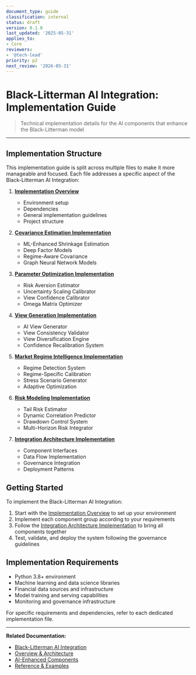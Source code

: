 ```yaml
---
document_type: guide
classification: internal
status: draft
version: 0.1.0
last_updated: '2025-05-31'
applies_to:
- Core
reviewers:
- '@tech-lead'
priority: p2
next_review: '2026-05-31'
---
```


# Black-Litterman AI Integration: Implementation Guide

> Technical implementation details for the AI components that enhance the Black-Litterman model

---

## Implementation Structure

This implementation guide is split across multiple files to make it more manageable and focused. Each file addresses a specific aspect of the Black-Litterman AI Integration:

1. **[Implementation Overview](./implementation/bl-ai-implementation-overview.md)**
   - Environment setup
   - Dependencies
   - General implementation guidelines
   - Project structure

2. **[Covariance Estimation Implementation](./implementation/bl-ai-implementation-covariance.md)**
   - ML-Enhanced Shrinkage Estimation
   - Deep Factor Models
   - Regime-Aware Covariance
   - Graph Neural Network Models

3. **[Parameter Optimization Implementation](./implementation/bl-ai-implementation-parameters.md)**
   - Risk Aversion Estimator
   - Uncertainty Scaling Calibrator
   - View Confidence Calibrator
   - Omega Matrix Optimizer

4. **[View Generation Implementation](./implementation/bl-ai-implementation-views.md)**
   - AI View Generator
   - View Consistency Validator
   - View Diversification Engine
   - Confidence Recalibration System

5. **[Market Regime Intelligence Implementation](./implementation/bl-ai-implementation-regimes.md)**
   - Regime Detection System
   - Regime-Specific Calibration
   - Stress Scenario Generator
   - Adaptive Optimization

6. **[Risk Modeling Implementation](./implementation/bl-ai-implementation-risk.md)**
   - Tail Risk Estimator
   - Dynamic Correlation Predictor
   - Drawdown Control System
   - Multi-Horizon Risk Integrator

7. **[Integration Architecture Implementation](./implementation/bl-ai-implementation-integration.md)**
   - Component Interfaces
   - Data Flow Implementation
   - Governance Integration
   - Deployment Patterns

## Getting Started

To implement the Black-Litterman AI Integration:

1. Start with the [Implementation Overview](./implementation/bl-ai-implementation-overview.md) to set up your environment
2. Implement each component group according to your requirements
3. Follow the [Integration Architecture Implementation](./implementation/bl-ai-implementation-integration.md) to bring all components together
4. Test, validate, and deploy the system following the governance guidelines

## Implementation Requirements

* Python 3.8+ environment
* Machine learning and data science libraries
* Financial data sources and infrastructure
* Model training and serving capabilities
* Monitoring and governance infrastructure

For specific requirements and dependencies, refer to each dedicated implementation file.

---

**Related Documentation:**
* [Black-Litterman AI Integration](../black-litterman-ai-integration.md)
* [Overview & Architecture](./bl-ai-overview.md)
* [AI-Enhanced Components](./bl-ai-components.md)
* [Reference & Examples](./bl-ai-reference.md)